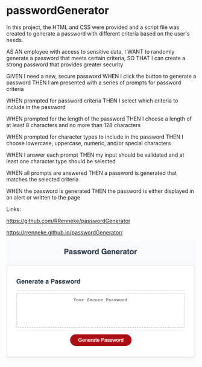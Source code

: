 # passwordGenerator
In this project, the HTML and CSS were provided and a script file was created to generate a password with different criteria based on the user's needs. 


AS AN employee with access to sensitive data, I WANT to randomly generate a password that meets certain criteria, SO THAT I can create a strong password that provides greater security


GIVEN I need a new, secure password
WHEN I click the button to generate a password
THEN I am presented with a series of prompts for password criteria

WHEN prompted for password criteria
THEN I select which criteria to include in the password

WHEN prompted for the length of the password
THEN I choose a length of at least 8 characters and no more than 128 characters

WHEN prompted for character types to include in the password
THEN I choose lowercase, uppercase, numeric, and/or special characters

WHEN I answer each prompt
THEN my input should be validated and at least one character type should be selected

WHEN all prompts are answered
THEN a password is generated that matches the selected criteria

WHEN the password is generated
THEN the password is either displayed in an alert or written to the page

Links: 

https://github.com/RRenneke/passwordGenerator

https://rrenneke.github.io/passwordGenerator/


<img src="Assets/PasswordGeneratorScreenshot.png" alt="Password Generator Screenshot">